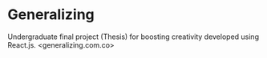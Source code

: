# Generalizing
Undergraduate final project (Thesis) for boosting creativity developed using React.js. <generalizing.com.co>
